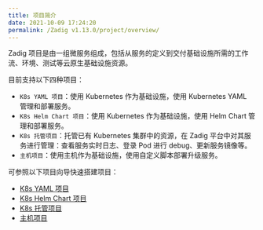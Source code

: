 ```yaml
---
title: 项目简介
date: 2021-10-09 17:24:20
permalink: /Zadig v1.13.0/project/overview/
---
```

Zadig 项目是由一组微服务组成，包括从服务的定义到交付基础设施所需的工作流、环境、测试等云原生基础设施资源。

目前支持以下四种项目：
- `K8s YAML 项目`：使用 Kubernetes 作为基础设施，使用 Kubernetes YAML 管理和部署服务。
- `K8s Helm Chart 项目`：使用 Kubernetes 作为基础设施，使用 Helm Chart 管理和部署服务。
- `K8s 托管项目`：托管已有 Kubernetes 集群中的资源，在 Zadig 平台中对其服务进行管理：查看服务实时日志、登录 Pod 进行 debug、更新服务镜像等。
- `主机项目`：使用主机作为基础设施，使用自定义脚本部署升级服务。

可参照以下项目向导快速搭建项目：
* [K8s YAML 项目](/Zadig%20v1.13.0/project/k8s-yaml/)
* [K8s Helm Chart 项目](/Zadig%20v1.13.0/project/helm-chart/)
* [K8s 托管项目](/Zadig%20v1.13.0/project/host-k8s-resources/)
* [主机项目](/Zadig%20v1.13.0/project/vm/)
